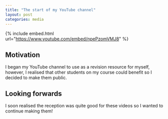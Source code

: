 ```yaml
---
title: "The start of my YouTube channel"
layout: post
categories: media
---
```


{% include embed.html url="https://www.youtube.com/embed/npePzomVMJ8" %}



## Motivation

I began my YouTube channel to use as a revision resource for myself, however, I realised that other students on my course could benefit so I decided to make them public.

## Looking forwards

I soon realised the reception was quite good for these videos so I wanted to continue making them!
